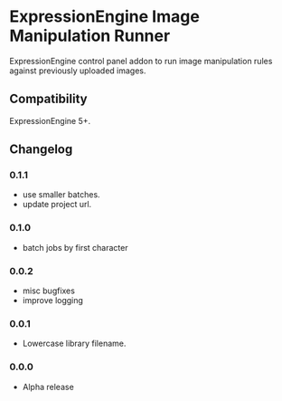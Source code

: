 # ExpressionEngine Image Manipulation Runner

ExpressionEngine control panel addon to run image manipulation rules against previously uploaded images.

## Compatibility

ExpressionEngine 5+.

## Changelog

### 0.1.1

- use smaller batches.
- update project url.

### 0.1.0

- batch jobs by first character

### 0.0.2

- misc bugfixes
- improve logging

### 0.0.1

- Lowercase library filename.

### 0.0.0

- Alpha release

